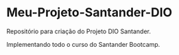 # Meu-Projeto-Santander-DIO
Repositório para criação do Projeto DIO Santander.

Implementando todo o curso do Santander Bootcamp.
